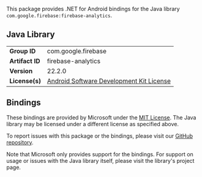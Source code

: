 This package provides .NET for Android bindings for the Java library `com.google.firebase:firebase-analytics`.

## Java Library

| | |
|-|-|
| **Group ID** | com.google.firebase |
| **Artifact ID** | firebase-analytics |
| **Version** | 22.2.0 |
| **License(s)** | [Android Software Development Kit License](https://developer.android.com/studio/terms.html) |

## Bindings

These bindings are provided by Microsoft under the [MIT License](https://opensource.org/licenses/MIT). The Java
library may be licensed under a different license as specified above.

To report issues with this package or the bindings, please visit our [GitHub repository](https://aka.ms/android-libraries).

Note that Microsoft only provides support for the bindings. For support on
usage or issues with the Java library itself, please visit the library's project page.
